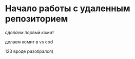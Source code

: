 # Начало работы с удаленным репозиторием
*сделаем первый комит*

делаем комит в vs cod

123
вроде разобрался)